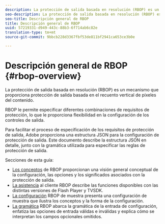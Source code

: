 ```yaml
---
description: La protección de salida basada en resolución (RBOP) es un mecanismo que proporciona protección de salida basada en el recuento vertical de píxeles del contenido.
seo-description: La protección de salida basada en resolución (RBOP) es un mecanismo que proporciona protección de salida basada en el recuento vertical de píxeles del contenido.
seo-title: Descripción general de RBOP
title: Descripción general de RBOP
uuid: 57219331-d949-443c-88b3-6f714ab6c82e
translation-type: tm+mt
source-git-commit: 9bbcb228d3367fbf53de811bf2941ca653ce3b0e

---
```



# Descripción general de RBOP {#rbop-overview}

La protección de salida basada en resolución (RBOP) es un mecanismo que proporciona protección de salida basada en el recuento vertical de píxeles del contenido.

RBOP le permite especificar diferentes combinaciones de requisitos de protección, lo que le proporciona flexibilidad en la configuración de los controles de salida.

Para facilitar el proceso de especificación de los requisitos de protección de salida, Adobe proporciona una estructura JSON para la configuración de protección de salida. Este documento describe la estructura JSON en detalle, junto con la gramática utilizada para especificar las reglas de protección de salida.

Secciones de esta guía:

* [Los conceptos](../RBOP/output-protection-concepts.md) de RBOP proporcionan una visión general conceptual de la configuración, las opciones y los significados asociados con la protección de salida.
* [La asistencia](../RBOP/client-support.md) al cliente RBOP describe las funciones disponibles con las distintas versiones de Flash Player y TVSDK.
* [La configuración](../RBOP/sample-output-protection-config.md) RBOP de muestra presenta una configuración de muestra que ilustra los conceptos y la forma de la configuración.
* [La gramática](../RBOP/output-protection-grammar.md) RBOP abarca la gramática de la entrada de configuración, enfatiza las opciones de entrada válidas e inválidas y explica cómo se interpretan los campos opcionales omitidos.

